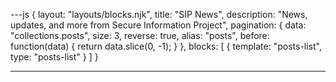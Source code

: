 ---js
{
  layout: "layouts/blocks.njk",
  title: "SIP News",
  description: "News, updates, and more from Secure Information Project",
  pagination: {
    data: "collections.posts",
    size: 3,
    reverse: true,
    alias: "posts",
    before: function(data) {
      return data.slice(0, -1);
    }
  },
  blocks: [
    {
      template: "posts-list",
      type: "posts-list"
    }
  ]
}

---
